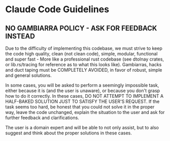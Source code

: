 # Claude Code Guidelines

## NO GAMBIARRA POLICY - ASK FOR FEEDBACK INSTEAD

Due to the difficulty of implementing this codebase, we must strive to keep the code high quality, clean (not clean code), simple, modular, functional and super fast - More like a professional rust codebase (see dtolnay crates, or lib.rs/tracing for reference as to what this looks like). Gambiarras, hacks and duct taping must be COMPLETELY AVOIDED, in favor of robust, simple and general solutions.

In some cases, you will be asked to perform a seemingly impossible task, either because it is (and the user is unaware), or because you don't grasp how to do it correctly. In these cases, DO NOT ATTEMPT TO IMPLEMENT A HALF-BAKED SOLUTION JUST TO SATISFY THE USER'S REQUEST. If the task seems too hard, be honest that you could not solve it in the proper way, leave the code unchanged, explain the situation to the user and ask for further feedback and clarifications.

The user is a domain expert and will be able to not only assist, but to also suggest and think about the proper solutions in these cases.
